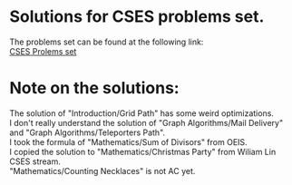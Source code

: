 # Solutions for CSES problems set.  
The problems set can be found at the following link:  
[CSES Prolems set](https://cses.fi/problemset/list/)  
  
# Note on the solutions:  
The solution of "Introduction/Grid Path" has some weird optimizations.  
I don't really understand the solution of "Graph Algorithms/Mail Delivery" and "Graph Algorithms/Teleporters Path".  
I took the formula of "Mathematics/Sum of Divisors" from OEIS.  
I copied the solution to "Mathematics/Christmas Party" from Wiliam Lin CSES stream.  
"Mathematics/Counting Necklaces" is not AC yet.
